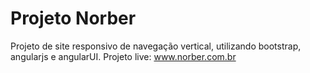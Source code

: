 # Projeto Norber
Projeto de site responsivo de navegação vertical, utilizando bootstrap, angularjs e angularUI.
Projeto live:
www.norber.com.br
